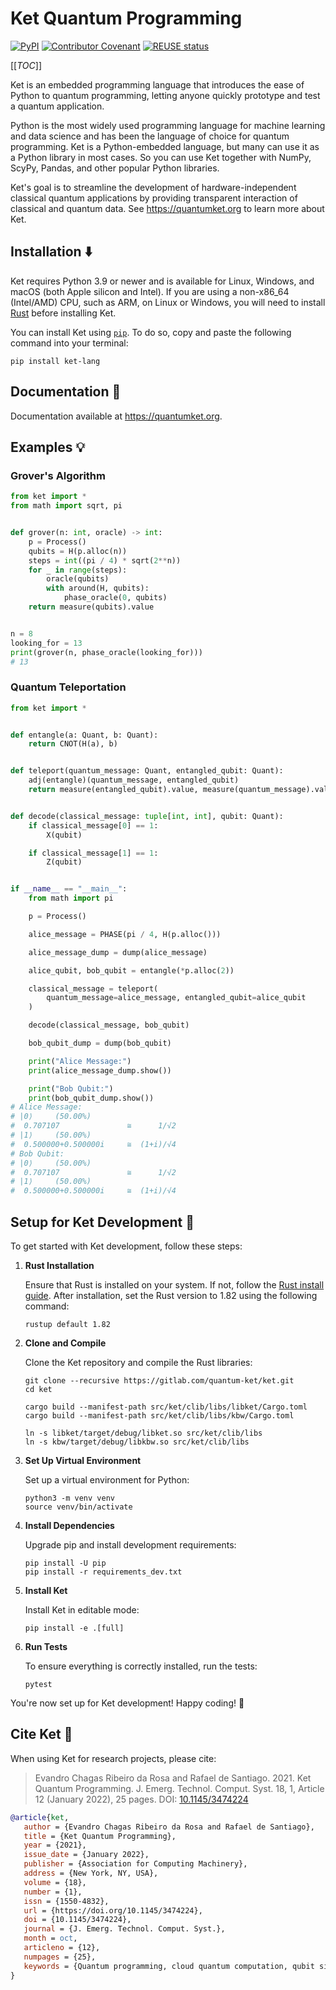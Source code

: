<!--
SPDX-FileCopyrightText: 2020 Evandro Chagas Ribeiro da Rosa <evandro@quantuloop.com>
SPDX-FileCopyrightText: 2020 Rafael de Santiago <r.santiago@ufsc.br>

SPDX-License-Identifier: Apache-2.0
-->

# Ket Quantum Programming

[![PyPI](https://img.shields.io/pypi/v/ket-lang.svg)](https://pypi.org/project/ket-lang/)
[![Contributor Covenant](https://img.shields.io/badge/Contributor%20Covenant-2.1-4baaaa.svg)](CODE_OF_CONDUCT.md)
[![REUSE status](https://api.reuse.software/badge/gitlab.com/quantum-ket/ket)](https://api.reuse.software/info/gitlab.com/quantum-ket/ket)

[[_TOC_]]

Ket is an embedded programming language that introduces the ease of Python to quantum programming, letting anyone quickly prototype and test a quantum application.

Python is the most widely used programming language for machine learning and data science and has been the language of choice for quantum programming. Ket is a Python-embedded language, but many can use it as a Python library in most cases. So you can use Ket together with NumPy, ScyPy, Pandas, and other popular Python libraries.

Ket's goal is to streamline the development of hardware-independent classical quantum applications by providing transparent interaction of classical and quantum data. See <https://quantumket.org> to learn more about Ket.

## Installation :arrow_down:

Ket requires Python 3.9 or newer and is available for Linux, Windows, and macOS (both Apple silicon and Intel). If you are using a non-x86_64 (Intel/AMD) CPU, such as ARM, on Linux or Windows, you will need to install [Rust](https://www.rust-lang.org/tools/install) before installing Ket.

You can install Ket using [`pip`](https://pip.pypa.io/en/stable/user_guide/). To do so, copy and paste the following command into your terminal:

```shell
pip install ket-lang
```

## Documentation :scroll:

Documentation available at <https://quantumket.org>.

## Examples :bulb:

### Grover's Algorithm

```py
from ket import *
from math import sqrt, pi


def grover(n: int, oracle) -> int:
    p = Process()
    qubits = H(p.alloc(n))
    steps = int((pi / 4) * sqrt(2**n))
    for _ in range(steps):
        oracle(qubits)
        with around(H, qubits):
            phase_oracle(0, qubits)
    return measure(qubits).value


n = 8
looking_for = 13
print(grover(n, phase_oracle(looking_for)))
# 13
```

### Quantum Teleportation

```py
from ket import *


def entangle(a: Quant, b: Quant):
    return CNOT(H(a), b)


def teleport(quantum_message: Quant, entangled_qubit: Quant):
    adj(entangle)(quantum_message, entangled_qubit)
    return measure(entangled_qubit).value, measure(quantum_message).value


def decode(classical_message: tuple[int, int], qubit: Quant):
    if classical_message[0] == 1:
        X(qubit)

    if classical_message[1] == 1:
        Z(qubit)


if __name__ == "__main__":
    from math import pi

    p = Process()

    alice_message = PHASE(pi / 4, H(p.alloc()))

    alice_message_dump = dump(alice_message)

    alice_qubit, bob_qubit = entangle(*p.alloc(2))

    classical_message = teleport(
        quantum_message=alice_message, entangled_qubit=alice_qubit
    )

    decode(classical_message, bob_qubit)

    bob_qubit_dump = dump(bob_qubit)

    print("Alice Message:")
    print(alice_message_dump.show())

    print("Bob Qubit:")
    print(bob_qubit_dump.show())
# Alice Message:
# |0⟩     (50.00%)
#  0.707107               ≅      1/√2
# |1⟩     (50.00%)
#  0.500000+0.500000i     ≅  (1+i)/√4
# Bob Qubit:
# |0⟩     (50.00%)
#  0.707107               ≅      1/√2
# |1⟩     (50.00%)
#  0.500000+0.500000i     ≅  (1+i)/√4
```

## Setup for Ket Development :hammer:

To get started with Ket development, follow these steps:

1. **Rust Installation**
  
    Ensure that Rust is installed on your system. If not, follow the [Rust install guide](https://www.rust-lang.org/tools/install). After installation, set the Rust version to 1.82 using the following command:

    ```shell
    rustup default 1.82
    ```

2. **Clone and Compile**

    Clone the Ket repository and compile the Rust libraries:

    ```shell
    git clone --recursive https://gitlab.com/quantum-ket/ket.git
    cd ket

    cargo build --manifest-path src/ket/clib/libs/libket/Cargo.toml
    cargo build --manifest-path src/ket/clib/libs/kbw/Cargo.toml

    ln -s libket/target/debug/libket.so src/ket/clib/libs
    ln -s kbw/target/debug/libkbw.so src/ket/clib/libs
    ```

3. **Set Up Virtual Environment**

    Set up a virtual environment for Python:

    ```shell
    python3 -m venv venv
    source venv/bin/activate
    ```

4. **Install Dependencies**

    Upgrade pip and install development requirements:

    ```shell
    pip install -U pip
    pip install -r requirements_dev.txt
    ```

5. **Install Ket**

    Install Ket in editable mode:

    ```shell
    pip install -e .[full]
    ```

6. **Run Tests**

    To ensure everything is correctly installed, run the tests:

    ```shell
    pytest
    ```

You're now set up for Ket development! Happy coding! 🚀

## Cite Ket :book:

When using Ket for research projects, please cite:

> Evandro Chagas Ribeiro da Rosa and Rafael de Santiago. 2021. Ket Quantum Programming. J. Emerg. Technol. Comput. Syst. 18, 1, Article 12 (January 2022), 25 pages. DOI: [10.1145/3474224](https://doi.org/10.1145/3474224)

```bibtex
@article{ket,
   author = {Evandro Chagas Ribeiro da Rosa and Rafael de Santiago},
   title = {Ket Quantum Programming},
   year = {2021},
   issue_date = {January 2022},
   publisher = {Association for Computing Machinery},
   address = {New York, NY, USA},
   volume = {18},
   number = {1},
   issn = {1550-4832},
   url = {https://doi.org/10.1145/3474224},
   doi = {10.1145/3474224},
   journal = {J. Emerg. Technol. Comput. Syst.},
   month = oct,
   articleno = {12},
   numpages = {25},
   keywords = {Quantum programming, cloud quantum computation, qubit simulation}
}
```
